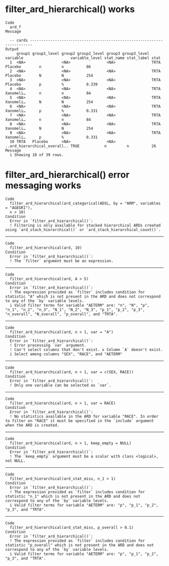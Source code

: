 # filter_ard_hierarchical() works

    Code
      ard_f
    Message
    
      -- cards -----------------------------------------------------------------------
    Output
         group1 group1_level group2 group2_level group3 group3_level variable                     variable_level stat_name stat_label stat 
      1  <NA>                <NA>                <NA>                TRTA                         Placebo        n         n          86   
      2  <NA>                <NA>                <NA>                TRTA                         Placebo        N         N          254  
      3  <NA>                <NA>                <NA>                TRTA                         Placebo        p         %          0.339
      4  <NA>                <NA>                <NA>                TRTA                         Xanomeli…      n         n          84   
      5  <NA>                <NA>                <NA>                TRTA                         Xanomeli…      N         N          254  
      6  <NA>                <NA>                <NA>                TRTA                         Xanomeli…      p         %          0.331
      7  <NA>                <NA>                <NA>                TRTA                         Xanomeli…      n         n          84   
      8  <NA>                <NA>                <NA>                TRTA                         Xanomeli…      N         N          254  
      9  <NA>                <NA>                <NA>                TRTA                         Xanomeli…      p         %          0.331
      10 TRTA   Placebo      <NA>                <NA>                ..ard_hierarchical_overall.. TRUE           n         n          26   
    Message
      i Showing 10 of 39 rows.

# filter_ard_hierarchical() error messaging works

    Code
      filter_ard_hierarchical(ard_categorical(ADSL, by = "ARM", variables = "AGEGR1"),
      n > 10)
    Condition
      Error in `filter_ard_hierarchical()`:
      ! Filtering is only available for stacked hierarchical ARDs created using `ard_stack_hierarchical()` or `ard_stack_hierarchical_count()`.

---

    Code
      filter_ard_hierarchical(ard, 10)
    Condition
      Error in `filter_ard_hierarchical()`:
      ! The `filter` argument must be an expression.

---

    Code
      filter_ard_hierarchical(ard, A > 5)
    Condition
      Error in `filter_ard_hierarchical()`:
      ! The expression provided as `filter` includes condition for statistic "A" which is not present in the ARD and does not correspond to any of the `by` variable levels.
      i Valid filter terms for variable "AETERM" are: "n", "N", "p", "n_1", "n_2", "n_3", "N_1", "N_2", "N_3", "p_1", "p_2", "p_3", "n_overall", "N_overall", "p_overall", and "TRTA".

---

    Code
      filter_ard_hierarchical(ard, n > 1, var = "A")
    Condition
      Error in `filter_ard_hierarchical()`:
      ! Error processing `var` argument.
      ! Can't select columns that don't exist. x Column `A` doesn't exist.
      i Select among columns "SEX", "RACE", and "AETERM"

---

    Code
      filter_ard_hierarchical(ard, n > 1, var = c(SEX, RACE))
    Condition
      Error in `filter_ard_hierarchical()`:
      ! Only one variable can be selected as `var`.

---

    Code
      filter_ard_hierarchical(ard, n > 1, var = RACE)
    Condition
      Error in `filter_ard_hierarchical()`:
      ! No statistics available in the ARD for variable "RACE". In order to filter on "RACE" it must be specified in the `include` argument when the ARD is created.

---

    Code
      filter_ard_hierarchical(ard, n > 1, keep_empty = NULL)
    Condition
      Error in `filter_ard_hierarchical()`:
      ! The `keep_empty` argument must be a scalar with class <logical>, not NULL.

---

    Code
      filter_ard_hierarchical(ard_stat_miss, n_1 > 1)
    Condition
      Error in `filter_ard_hierarchical()`:
      ! The expression provided as `filter` includes condition for statistic "n_1" which is not present in the ARD and does not correspond to any of the `by` variable levels.
      i Valid filter terms for variable "AETERM" are: "p", "p_1", "p_2", "p_3", and "TRTA".

---

    Code
      filter_ard_hierarchical(ard_stat_miss, p_overall > 0.1)
    Condition
      Error in `filter_ard_hierarchical()`:
      ! The expression provided as `filter` includes condition for statistic "p_overall" which is not present in the ARD and does not correspond to any of the `by` variable levels.
      i Valid filter terms for variable "AETERM" are: "p", "p_1", "p_2", "p_3", and "TRTA".

